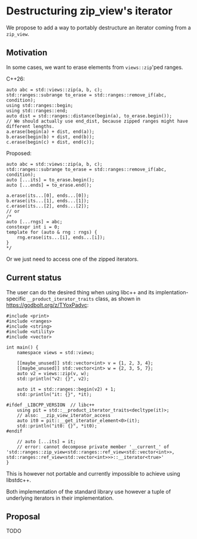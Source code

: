 # Destructuring zip_view's iterator

We propose to add a way to portably destructure an iterator coming from a `zip_view`.

## Motivation

In some cases, we want to erase elements from `views::zip`'ped ranges.

C++26:
```
auto abc = std::views::zip(a, b, c);
std::ranges::subrange to_erase = std::ranges::remove_if(abc, condition);
using std::ranges::begin;
using std::ranges::end;
auto dist = std::ranges::distance(begin(a), to_erase.begin());
// We should actually use end_dist, because zipped ranges might have different lengths.
a.erase(begin(a) + dist, end(a));
b.erase(begin(b) + dist, end(b));
c.erase(begin(c) + dist, end(c));
```

Proposed:
```
auto abc = std::views::zip(a, b, c);
std::ranges::subrange to_erase = std::ranges::remove_if(abc, condition);
auto [...its] = to_erase.begin();
auto [...ends] = to_erase.end();

a.erase(its...[0], ends...[0]);
b.erase(its...[1], ends...[1]);
c.erase(its...[2], ends...[2]);
// or
/*
auto [...rngs] = abc;
constexpr int i = 0;
template for (auto & rng : rngs) {
    rng.erase(its...[i], ends...[i]);
}
*/
```

Or we just need to access one of the zipped iterators.

## Current status

The user can do the desired thing when using libc++ and its implentation-specific `__product_iterator_traits` class, as shown in https://godbolt.org/z/TYoxPadvc:

```
#include <print>
#include <ranges>
#include <string>
#include <utility>
#include <vector>

int main() {
    namespace views = std::views;

    [[maybe_unused]] std::vector<int> v = {1, 2, 3, 4};
    [[maybe_unused]] std::vector<int> w = {2, 3, 5, 7};
    auto v2 = views::zip(v, w);
    std::println("v2: {}", v2);

    auto it = std::ranges::begin(v2) + 1;
    std::println("it: {}", *it);

#ifdef _LIBCPP_VERSION  // libc++
    using pit = std::__product_iterator_traits<decltype(it)>;
    // also: __zip_view_iterator_access
    auto it0 = pit::__get_iterator_element<0>(it);
    std::println("it0: {}", *it0);
#endif

    // auto [...its] = it;
    // error: cannot decompose private member '__current_' of 'std::ranges::zip_view<std::ranges::ref_view<std::vector<int>>, std::ranges::ref_view<std::vector<int>>>::__iterator<true>'
}
```

This is however not portable and currently impossible to achieve using libstdc++.

Both implementation of the standard library use however a tuple of underlying iterators in their implementation.

## Proposal

TODO
